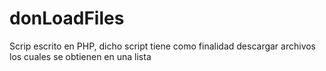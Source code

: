 # donLoadFiles
Scrip escrito en PHP, dicho script tiene como finalidad descargar archivos los cuales se obtienen en una lista

